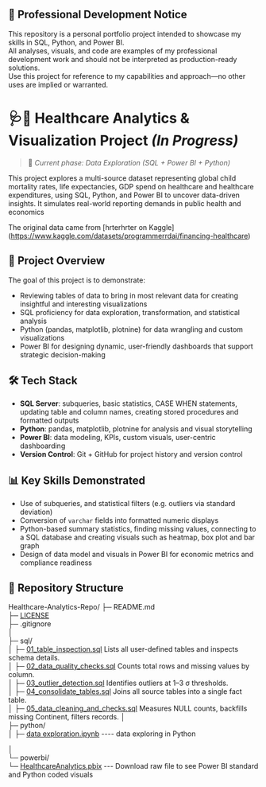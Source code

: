 ## 🚧 Professional Development Notice

This repository is a personal portfolio project intended to showcase my skills in SQL, Python, and Power BI.  
All analyses, visuals, and code are examples of my professional development work and should not be interpreted as production-ready solutions.  
Use this project for reference to my capabilities and approach—no other uses are implied or warranted.

#  🩺🏥 Healthcare Analytics & Visualization Project *(In Progress)*
> 🚧 *Current phase: Data Exploration (SQL + Power BI + Python)*

This project explores a multi-source dataset representing global child mortality rates, life expectancies, GDP spend on healthcare and healthcare expenditures, using SQL, Python, and Power BI to uncover data-driven insights. It simulates real-world reporting demands in  public health and economics 

The original data came from [hrterhrter on Kaggle] (https://www.kaggle.com/datasets/programmerrdai/financing-healthcare)

## 📁 Project Overview

The goal of this project is to demonstrate:
- Reviewing tables of data to bring in most relevant data for creating insightful and interesting visualizations
- SQL proficiency for data exploration, transformation, and statistical analysis
- Python (pandas, matplotlib, plotnine) for data wrangling and custom visualizations
- Power BI for designing dynamic, user-friendly dashboards that support strategic decision-making

## 🛠️ Tech Stack
- **SQL Server**: subqueries, basic statistics, CASE WHEN statements, updating table and column names, creating stored procedures and formatted outputs
- **Python**: pandas, matplotlib, plotnine for analysis and visual storytelling
- **Power BI**: data modeling, KPIs, custom visuals, user-centric dashboarding
- **Version Control**: Git + GitHub for project history and version control

## 📊 Key Skills Demonstrated
- Use of subqueries, and statistical filters (e.g. outliers via standard deviation)
- Conversion of `varchar` fields into formatted numeric displays
- Python-based summary statistics, finding missing values, connecting to a SQL database and creating visuals such as heatmap, box plot and bar graph
- Design of data model and visuals in Power BI for economic metrics and compliance readiness

## 📁 Repository Structure

Healthcare-Analytics-Repo/
├─ README.md  
├─ [LICENSE](https://github.com/jeffbeckinc/Test/blob/main/License)  
├─ .gitignore  
│  
├─ sql/  
│   ├─ [01_table_inspection.sql](https://github.com/jeffbeckinc/Test/blob/main/01_table_inspection.sql)  Lists all user-defined tables and inspects schema details.  
│   ├─ [02_data_quality_checks.sql](https://github.com/jeffbeckinc/Test/blob/main/02_data_quality_checks.sql)  Counts total rows and missing values by column.                       
│   ├─ [03_outlier_detection.sql](https://github.com/jeffbeckinc/Test/blob/main/03_outlier_detection.sql)  Identifies outliers at 1–3 σ thresholds.                              
│   ├─ [04_consolidate_tables.sql](https://github.com/jeffbeckinc/Test/blob/main/04_consolidate_tables.sql)  Joins all source tables into a single fact table.                     
│   ├─ [05_data_cleaning_and_checks.sql](https://github.com/jeffbeckinc/Test/blob/main/05_data_cleaning_and_checks.sql)  Measures NULL counts, backfills missing Continent, filters records.
│  
├─ python/  
│   ├─ [data exploration.ipynb](https://github.com/jeffbeckinc/Healthcare_Analytics/blob/main/HealthcareWorld_DataExploration.ipynb)  ---- data exploring in Python

│  
└─ powerbi/  
    └─ [HealthcareAnalytics.pbix](https://github.com/jeffbeckinc/Healthcare_Analytics/blob/main/HC_Analytics.pbix)  --- Download raw file to see Power BI standard and Python coded visuals

